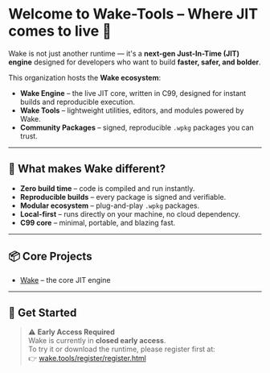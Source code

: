 # Welcome to Wake-Tools – Where JIT comes to live 🚀

Wake is not just another runtime — it's a **next-gen Just-In-Time (JIT) engine** designed for developers who want to build **faster, safer, and bolder**.

This organization hosts the **Wake ecosystem**:
- **Wake Engine** – the live JIT core, written in C99, designed for instant builds and reproducible execution.
- **Wake Tools** – lightweight utilities, editors, and modules powered by Wake.
- **Community Packages** – signed, reproducible `.wpkg` packages you can trust.

---

## 🌟 What makes Wake different?

- **Zero build time** – code is compiled and run instantly.  
- **Reproducible builds** – every package is signed and verifiable.  
- **Modular ecosystem** – plug-and-play `.wpkg` packages.  
- **Local-first** – runs directly on your machine, no cloud dependency.  
- **C99 core** – minimal, portable, and blazing fast.  

---

## 📦 Core Projects

- [Wake](https://github.com/wake-tools/wake) – the core JIT engine  

---

## 🚀 Get Started

> ⚠️ **Early Access Required**  
> Wake is currently in **closed early access**.  
> To try it or download the runtime, please register first at:  
> 👉 [wake.tools/register/register.html](https://wake.tools/register/register.html)  
>
